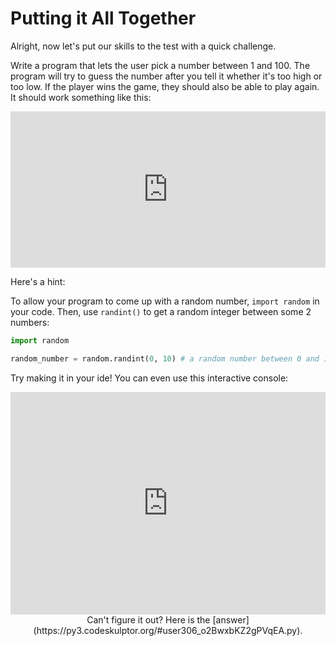# Putting it All Together

Alright, now let's put our skills to the test with a quick challenge. 

Write a program that lets the user pick a number between 1 and 100. The program will try to guess the number after 
you tell it whether it's too high or too low. If the player wins the game, they should also be able to play again. It should work something like this:

<iframe src="https://trinket.io/embed/python3/2e4d3a434e?outputOnly=true" width="100%" height="250" frameborder="0" marginwidth="0" marginheight="0" allowfullscreen></iframe>

Here's a hint: 

To allow your program to come up with a random number, `import random` in your code. Then, use `randint()` to 
get a random integer between some 2 numbers:

``` python
import random

random_number = random.randint(0, 10) # a random number between 0 and 10!
```

Try making it in your ide! You can even use this interactive console:

<iframe src="https://trinket.io/embed/python3/1a196fccc9" width="100%" height="356" frameborder="0" marginwidth="0" marginheight="0" allowfullscreen></iframe>

<br>

<center>Can't figure it out? Here is the [answer](https://py3.codeskulptor.org/#user306_o2BwxbKZ2gPVqEA.py).</center>

<br>